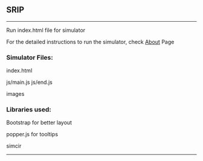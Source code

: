 ## SRIP

--------------------------------------------------------------------------------

Run index.html file for simulator

For the detailed instructions to run the simulator, check [About](https://github.com/anushkayadav/vlsi-iiith/blob/master/SRIP/Codes/About.txt) Page

### Simulator Files:

index.html

js/main.js
js/end.js

images




### Libraries used:

Bootstrap for better layout

popper.js for tooltips

simcir

----------------------------------------------------------------------------------

